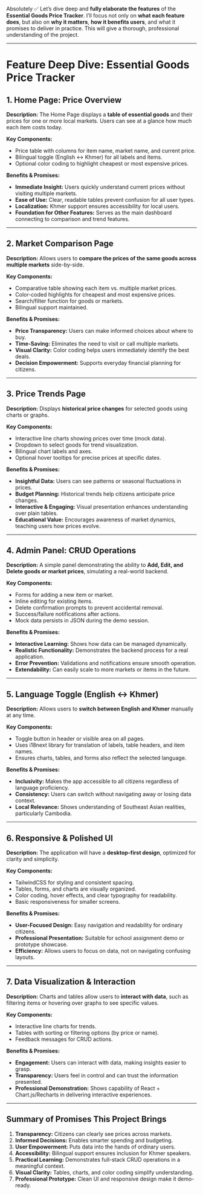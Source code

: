 Absolutely ✅ Let’s dive deep and **fully elaborate the features** of the **Essential Goods Price Tracker**. I’ll focus not only on **what each feature does**, but also on **why it matters**, **how it benefits users**, and what it promises to deliver in practice. This will give a thorough, professional understanding of the project.

---

# **Feature Deep Dive: Essential Goods Price Tracker**

## **1. Home Page: Price Overview**

**Description:**
The Home Page displays a **table of essential goods** and their prices for one or more local markets. Users can see at a glance how much each item costs today.

**Key Components:**

* Price table with columns for item name, market name, and current price.
* Bilingual toggle (English ↔ Khmer) for all labels and items.
* Optional color coding to highlight cheapest or most expensive prices.

**Benefits & Promises:**

* **Immediate Insight:** Users quickly understand current prices without visiting multiple markets.
* **Ease of Use:** Clear, readable tables prevent confusion for all user types.
* **Localization:** Khmer support ensures accessibility for local users.
* **Foundation for Other Features:** Serves as the main dashboard connecting to comparison and trend features.

---

## **2. Market Comparison Page**

**Description:**
Allows users to **compare the prices of the same goods across multiple markets** side-by-side.

**Key Components:**

* Comparative table showing each item vs. multiple market prices.
* Color-coded highlights for cheapest and most expensive prices.
* Search/filter function for goods or markets.
* Bilingual support maintained.

**Benefits & Promises:**

* **Price Transparency:** Users can make informed choices about where to buy.
* **Time-Saving:** Eliminates the need to visit or call multiple markets.
* **Visual Clarity:** Color coding helps users immediately identify the best deals.
* **Decision Empowerment:** Supports everyday financial planning for citizens.

---

## **3. Price Trends Page**

**Description:**
Displays **historical price changes** for selected goods using charts or graphs.

**Key Components:**

* Interactive line charts showing prices over time (mock data).
* Dropdown to select goods for trend visualization.
* Bilingual chart labels and axes.
* Optional hover tooltips for precise prices at specific dates.

**Benefits & Promises:**

* **Insightful Data:** Users can see patterns or seasonal fluctuations in prices.
* **Budget Planning:** Historical trends help citizens anticipate price changes.
* **Interactive & Engaging:** Visual presentation enhances understanding over plain tables.
* **Educational Value:** Encourages awareness of market dynamics, teaching users how prices evolve.

---

## **4. Admin Panel: CRUD Operations**

**Description:**
A simple panel demonstrating the ability to **Add, Edit, and Delete goods or market prices**, simulating a real-world backend.

**Key Components:**

* Forms for adding a new item or market.
* Inline editing for existing items.
* Delete confirmation prompts to prevent accidental removal.
* Success/failure notifications after actions.
* Mock data persists in JSON during the demo session.

**Benefits & Promises:**

* **Interactive Learning:** Shows how data can be managed dynamically.
* **Realistic Functionality:** Demonstrates the backend process for a real application.
* **Error Prevention:** Validations and notifications ensure smooth operation.
* **Extendability:** Can easily scale to more markets or items in the future.

---

## **5. Language Toggle (English ↔ Khmer)**

**Description:**
Allows users to **switch between English and Khmer** manually at any time.

**Key Components:**

* Toggle button in header or visible area on all pages.
* Uses i18next library for translation of labels, table headers, and item names.
* Ensures charts, tables, and forms also reflect the selected language.

**Benefits & Promises:**

* **Inclusivity:** Makes the app accessible to all citizens regardless of language proficiency.
* **Consistency:** Users can switch without navigating away or losing data context.
* **Local Relevance:** Shows understanding of Southeast Asian realities, particularly Cambodia.

---

## **6. Responsive & Polished UI**

**Description:**
The application will have a **desktop-first design**, optimized for clarity and simplicity.

**Key Components:**

* TailwindCSS for styling and consistent spacing.
* Tables, forms, and charts are visually organized.
* Color coding, hover effects, and clear typography for readability.
* Basic responsiveness for smaller screens.

**Benefits & Promises:**

* **User-Focused Design:** Easy navigation and readability for ordinary citizens.
* **Professional Presentation:** Suitable for school assignment demo or prototype showcase.
* **Efficiency:** Allows users to focus on data, not on navigating confusing layouts.

---

## **7. Data Visualization & Interaction**

**Description:**
Charts and tables allow users to **interact with data**, such as filtering items or hovering over graphs to see specific values.

**Key Components:**

* Interactive line charts for trends.
* Tables with sorting or filtering options (by price or name).
* Feedback messages for CRUD actions.

**Benefits & Promises:**

* **Engagement:** Users can interact with data, making insights easier to grasp.
* **Transparency:** Users feel in control and can trust the information presented.
* **Professional Demonstration:** Shows capability of React + Chart.js/Recharts in delivering interactive experiences.

---

## **Summary of Promises This Project Brings**

1. **Transparency:** Citizens can clearly see prices across markets.
2. **Informed Decisions:** Enables smarter spending and budgeting.
3. **User Empowerment:** Puts data into the hands of ordinary users.
4. **Accessibility:** Bilingual support ensures inclusion for Khmer speakers.
5. **Practical Learning:** Demonstrates full-stack CRUD operations in a meaningful context.
6. **Visual Clarity:** Tables, charts, and color coding simplify understanding.
7. **Professional Prototype:** Clean UI and responsive design make it demo-ready.